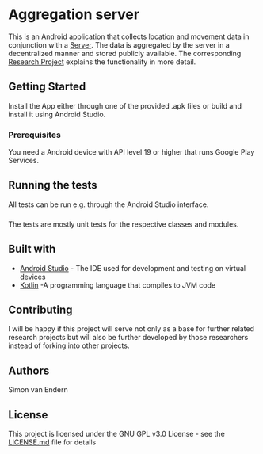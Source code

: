 # Aggregation server
This is an Android application that collects location and movement data in conjunction with a [Server](https://github.com/SimonVanEndern/location-server). The data is aggregated by the server in a decentralized manner and stored publicly available. The corresponding [Research Project](https://github.com/SimonVanEndern/tum-thesis-latex) explains the functionality in more detail.

## Getting Started
Install the App either through one of the provided .apk files or build and install it using Android Studio.

### Prerequisites
You need a Android device with API level 19 or higher that runs Google Play Services.

## Running the tests
All tests can be run e.g. through the Android Studio interface.

###
The tests are mostly unit tests for the respective classes and modules.

## Built with

* [Android Studio](https://developer.android.com/studio/) - The IDE used for development and testing on virtual devices
* [Kotlin](https://kotlinlang.org/) -A programming language that compiles to JVM code

## Contributing

I will be happy if this project will serve not only as a base for further related research projects but will also be further developed by those researchers instead of forking into other projects.

## Authors

Simon van Endern

## License

This project is licensed under the GNU GPL v3.0 License - see the [LICENSE.md](LICENSE.md) file for details
